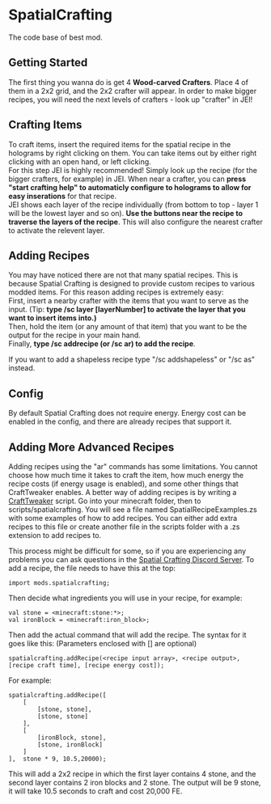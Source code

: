 # SpatialCrafting
The code base of best mod.

## Getting Started

The first thing you wanna do is get 4 <b>Wood-carved Crafters</b>. Place 4 of them in a 2x2 grid, and the 2x2 crafter will appear.
In order to make bigger recipes, you will need the next levels of crafters - look up "crafter" in JEI!

## Crafting Items

To craft items, insert the required items for the spatial recipe in the holograms by right clicking on them. You can take items out by either right clicking with an open hand, or left clicking.  
For this step JEI is highly recommended! Simply look up the recipe (for the bigger crafters, for example) in JEI. When near a crafter, you can <b>press "start crafting help" to automaticly configure to holograms to allow for easy inserations</b> for that recipe.  
JEI shows each layer of the recipe individually (from bottom to top - layer 1 will be the lowest layer and so on). <b>Use the buttons near the recipe to traverse the layers of the recipe</b>. This will also configure the nearest crafter to activate the relevent layer.

## Adding Recipes

You may have noticed there are not that many spatial recipes. This is because Spatial Crafting is designed to provide custom recipes to various modded items. For this reason adding recipes is extremely easy:  
First, insert a nearby crafter with the items that you want to serve as the input. (Tip: <b>type /sc layer [layerNumber] to activate the layer that you want to insert items into.)</b>  
Then, hold the item (or any amount of that item) that you want to be the output for the recipe in your main hand.  
Finally, <b>type /sc addrecipe (or /sc ar) to add the recipe</b>.  

If you want to add a shapeless recipe type "/sc addshapeless" or "/sc as" instead.

## Config
By default Spatial Crafting does not require energy. Energy cost can be enabled in the config, and there are already recipes that support it. 
  
## Adding More Advanced Recipes

Adding recipes using the "ar" commands has some limitations. You cannot choose how much time it takes to craft the item, how much energy the recipe costs (if energy usage is enabled), and some other things that CraftTweaker enables. 
A better way of adding recipes is by writing a [CraftTweaker](https://crafttweaker.readthedocs.io/en/latest/) script. Go into your minecraft folder, then to scripts/spatialcrafting. You will see a file named SpatialRecipeExamples.zs with some examples of how to add recipes. You can either add extra recipes to this file or create another file in the scripts folder with a .zs extension to add recipes to.

This process might be difficult for some, so if you are experiencing any problems you can ask questions in the [Spatial Crafting Discord Server](https://discord.gg/CFaCu97).
To add a recipe, the file needs to have this at the top:
```
import mods.spatialcrafting;
```
Then decide what ingredients you will use in your recipe, for example:
```
val stone = <minecraft:stone:*>;
val ironBlock = <minecraft:iron_block>;
```
Then add the actual command that will add the recipe. The syntax for it goes like this: (Parameters enclosed with [] are optional)
```
spatialcrafting.addRecipe(<recipe input array>, <recipe output>, [recipe craft time], [recipe energy cost]);
```
For example:
```
spatialcrafting.addRecipe([
	[
		[stone, stone],
		[stone, stone]
	],
	[
		[ironBlock, stone],
		[stone, ironBlock]
	]
],	stone * 9, 10.5,20000);
```
This will add a 2x2 recipe in which the first layer contains 4 stone, and the second layer contains 2 iron blocks and 2 stone. The output will be 9 stone, it will take 10.5 seconds to craft and cost 20,000 FE.
